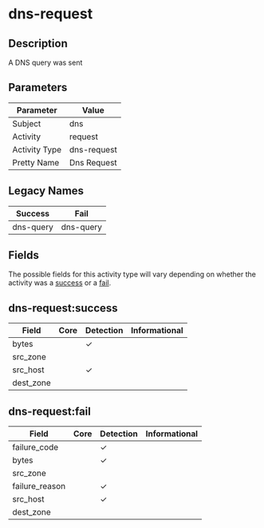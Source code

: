 dns-request
===========

Description
-----------
A DNS query was sent

Parameters
----------
| Parameter     | Value       |
| ------------- | ----------- |
| Subject       | dns         |
| Activity      | request     |
| Activity Type | dns-request |
| Pretty Name   | Dns Request |

Legacy Names
------------
| Success       | Fail          |
| ------------- | ------------- |
| dns-query<br> | dns-query<br> |

Fields
------

The possible fields for this activity type will vary depending on whether the activity was a [success](#dns-requestsuccess) or a [fail](#dns-requestfail).


dns-request:success
-------------------

| Field     | Core | Detection | Informational |
| --------- | ---- | --------- | ------------- |
| bytes     |      | &#10003;  |               |
| src_zone  |      |           |               |
| src_host  |      | &#10003;  |               |
| dest_zone |      |           |               |

dns-request:fail
----------------

| Field          | Core | Detection | Informational |
| -------------- | ---- | --------- | ------------- |
| failure_code   |      | &#10003;  |               |
| bytes          |      | &#10003;  |               |
| src_zone       |      |           |               |
| failure_reason |      | &#10003;  |               |
| src_host       |      | &#10003;  |               |
| dest_zone      |      |           |               |